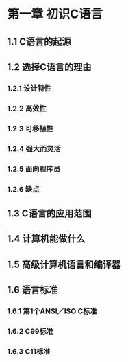 # 第一章 初识C语言
## 1.1 C语言的起源

## 1.2 选择C语言的理由
### 1.2.1 设计特性
### 1.2.2 高效性
### 1.2.3 可移植性
### 1.2.4 强大而灵活
### 1.2.5 面向程序员
### 1.2.6 缺点

## 1.3 C语言的应用范围
## 1.4 计算机能做什么
## 1.5 高级计算机语言和编译器
## 1.6 语言标准
### 1.6.1 第1个ANSI／ISO C标准
### 1.6.2 C99标准
### 1.6.3 C11标准